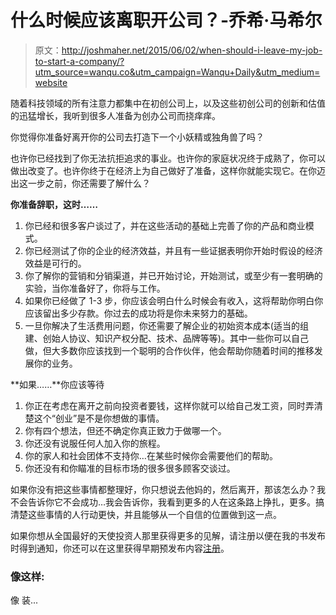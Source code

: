 # 什么时候应该离职开公司？-乔希·马希尔

> 原文：<http://joshmaher.net/2015/06/02/when-should-i-leave-my-job-to-start-a-company/?utm_source=wanqu.co&utm_campaign=Wanqu+Daily&utm_medium=website>

随着科技领域的所有注意力都集中在初创公司上，以及这些初创公司的创新和估值的迅猛增长，我听到很多人准备为创办公司而挠痒痒。

你觉得你准备好离开你的公司去打造下一个小妖精或独角兽了吗？

也许你已经找到了你无法抗拒追求的事业。也许你的家庭状况终于成熟了，你可以做出改变了。也许你终于在经济上为自己做好了准备，这样你就能实现它。在你迈出这一步之前，你还需要了解什么？

**你准备辞职，这时……**

1.  你已经和很多客户谈过了，并在这些活动的基础上完善了你的产品和商业模式。
2.  你已经测试了你的企业的经济效益，并且有一些证据表明你开始时假设的经济效益是可行的。
3.  你了解你的营销和分销渠道，并已开始讨论，开始测试，或至少有一套明确的实验，当你准备好了，你将与工作。
4.  如果你已经做了 1-3 步，你应该会明白什么时候会有收入，这将帮助你明白你应该留出多少存款。你过去的成功将是你未来努力的基础。
5.  一旦你解决了生活费用问题，你还需要了解企业的初始资本成本(适当的组建、创始人协议、知识产权分配、技术、品牌等等)。其中一些你可以自己做，但大多数你应该找到一个聪明的合作伙伴，他会帮助你随着时间的推移发展你的业务。

**如果……**你应该等待

1.  你正在考虑在离开之前向投资者要钱，这样你就可以给自己发工资，同时弄清楚这个“创业”是不是你想做的事情。
2.  你有四个想法，但还不确定你真正致力于做哪一个。
3.  你还没有说服任何人加入你的旅程。
4.  你的家人和社会团体不支持你…在某些时候你会需要他们的帮助。
5.  你还没有和你瞄准的目标市场的很多很多顾客交谈过。

如果你没有把这些事情都整理好，你只想说去他妈的，然后离开，那该怎么办？我不会告诉你它不会成功…我会告诉你，我看到更多的人在这条路上挣扎，更多。搞清楚这些事情的人行动更快，并且能够从一个自信的位置做到这一点。

如果你想从全国最好的天使投资人那里获得更多的见解，请注册以便在我的书发布时得到通知，你还可以在这里获得早期预发布内容[注册](http://eepurl.com/bikYBf)。

### 像这样:

像 装...